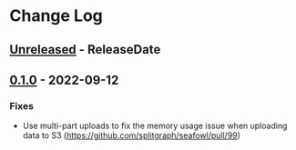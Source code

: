# Change Log

<!-- next-header -->

## [Unreleased] - ReleaseDate

## [0.1.0] - 2022-09-12

### Fixes

- Use multi-part uploads to fix the memory usage issue when uploading data to S3
  (https://github.com/splitgraph/seafowl/pull/99)

<!-- next-url -->

[unreleased]: https://github.com/splitgraph/seafowl/compare/v0.1.0...HEAD
[0.1.0]: https://github.com/splitgraph/seafowl/compare/v0.1.0-dev.4...v0.1.0
